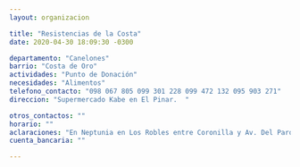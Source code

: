 ```yaml
---
layout: organizacion

title: "Resistencias de la Costa"
date: 2020-04-30 18:09:30 -0300

departamento: "Canelones"
barrio: "Costa de Oro"
actividades: "Punto de Donación"
necesidades: "Alimentos"
telefono_contacto: "098 067 805 099 301 228 099 472 132 095 903 271"
direccion: "Supermercado Kabe en El Pinar.  "

otros_contactos: ""
horario: ""
aclaraciones: "En Neptunia en Los Robles entre Coronilla y Av. Del Parque llamando a celulares de contacto."
cuenta_bancaria: ""

---
```

